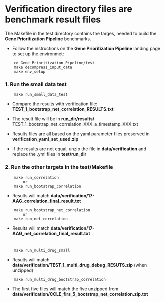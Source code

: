 # Verification directory files are benchmark result files
The Makefile in the test directory contains the targes, needed to build the **Gene Prioritization Pipeline** benchmarks.


* Follow the instructions on the **Gene Prioritization Pipeline** landing page to set up the environmet:
```
    cd Gene_Prioritization_Pipeline/test
    make decompress_input_data
    make env_setup
```
### 1. Run the small data test
```
    make run_small_data_test
```

* Compare the results with verification file: **TEST_1_bootstrap_net_correlstion_RESULTS.txt**

* The result file will be in **run_dir/results/**  TEST_1_bootstrap_net_correlation_XXX_a_timestamp_XXX.txt

* Results files are all based on the yaml parameter files preserved in **verification_yaml_set_used.zip**

* If the results are not equal, unzip the file in **data/verification** and replace the .yml files in **test/run_dir**

### 2. Run the other targets in the **test/Makefile**

```
    make run_correlation
        or
    make run_bootstrap_correlation
```
* Results will match **data/verification/17-AAG_correlation_final_result.txt**


```
    make run_bootstrap_net_correlation
        or
    make run_net_correlation
```
* Results will match **data/verification/17-AAG_net_correlation_final_result.txt**

#

```
    make run_multi_drug_small
```
* Results will match **data/verification/TEST_1_multi_drug_debug_RESUTS.zip** (when unzipped)


```
    make run_multi_drug_bootstrap_correlation
```
* The first five files will match the five unzipped from **data/verification/CCLE_firs_5_bootstrap_net_correlation.zip.txt**

